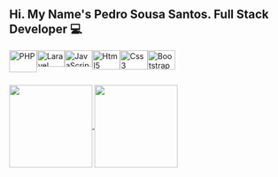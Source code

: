 ## Hi. My Name's Pedro Sousa Santos. Full Stack Developer :computer:
<div style="display:flex">
  <img  title="PHP" align="center" height="40" width="50" src="https://cdn.jsdelivr.net/gh/devicons/devicon/icons/php/php-plain.svg" />
  <img  title="Laravel" align="center" height="30" width="50" src="https://cdn.jsdelivr.net/gh/devicons/devicon/icons/laravel/laravel-plain.svg" />
  <img  title="JavaScript" align="center" height="30" width="50" src="https://cdn.jsdelivr.net/gh/devicons/devicon/icons/javascript/javascript-plain.svg" />
  <img  title="Html5" align="center" height="35" width="50" src="https://cdn.jsdelivr.net/gh/devicons/devicon/icons/html5/html5-plain-wordmark.svg" />
  <img  title="Css3" align="center" height="35" width="50" src="https://cdn.jsdelivr.net/gh/devicons/devicon/icons/css3/css3-plain-wordmark.svg" />
  <img  title="Bootstrap" align="center" height="35" width="50" src="https://cdn.jsdelivr.net/gh/devicons/devicon/icons/bootstrap/bootstrap-plain.svg" />
</div>

###

<a href="https://github.com/sousasantos/github-readme-stats">
  <img height="150em" align="center" src="https://github-readme-stats.vercel.app/api?username=sousasantos&theme=dracula&show_icons=true&include_all_commits=true&count_private=true" />
</a>
<a href="https://github.com/sousasantos/convoychat">
  <img height="150em" align="center" src="https://github-readme-stats.vercel.app/api/top-langs/?username=sousasantos&layout=compact&theme=dracula" />
</a>

<!--
**sousasantos/sousasantos** is a ✨ _special_ ✨ repository because its `README.md` (this file) appears on your GitHub profile.

Here are some ideas to get you started:

- 🔭 I’m currently working on ...
- 🌱 I’m currently learning ...
- 👯 I’m looking to collaborate on ...
- 🤔 I’m looking for help with ...
- 💬 Ask me about ...
- 📫 How to reach me: ...
- 😄 Pronouns: ...
- ⚡ Fun fact: ...
-->
